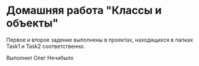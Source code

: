 # Домашняя работа "Классы и объекты"
Первое и второе задение выполнены в проектах, находящихся в папках Task1  и Task2 соответственно.

Выполнил Олег Нечибыло
